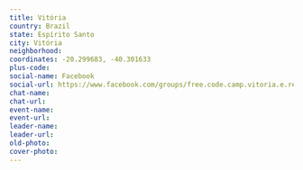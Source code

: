 ```yaml
---
title: Vitória
country: Brazil
state: Espírito Santo
city: Vitória
neighborhood: 
coordinates: -20.299683, -40.301633
plus-code:
social-name: Facebook
social-url: https://www.facebook.com/groups/free.code.camp.vitoria.e.regiao.metropolitana.es
chat-name:
chat-url:
event-name:
event-url:
leader-name:
leader-url:
old-photo: 
cover-photo:
---
```

